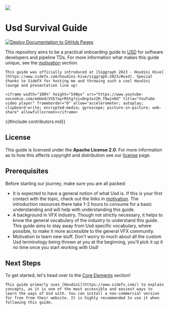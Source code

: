 ![](../UsdSurvivalGuide.png#center)

# Usd Survival Guide
[![Deploy Documentation to GitHub Pages](https://github.com/LucaScheller/VFX-UsdAssetResolver/actions/workflows/mdbook.yml/badge.svg)](https://github.com/LucaScheller/VFX-UsdSurvivalGuide/actions/workflows/mdbook.yml)

This repository aims to be a practical onboarding guide to [USD](https://openusd.org/release/index.html) for software developers and pipeline TDs.
For more information what makes this guide unique, see the [motivation](../introduction/motivation.md) section.

```admonish success title="Siggraph Presentation"
This guide was officially introduced at [Siggraph 2023 - Houdini Hive](https://www.sidefx.com/houdini-hive/siggraph-2023/#usd). Special thanks to SideFX for hosting me and throwing such a cool Houdini lounge and presentation line up!

<iframe width="100%" height="540px" src="https://www.youtube-nocookie.com/embed/VSE7ayrRStg?si=Dnp1ozZH_fOwjn6O" title="YouTube video player" frameborder="0" allow="accelerometer; autoplay; clipboard-write; encrypted-media; gyroscope; picture-in-picture; web-share" allowfullscreen></iframe>
```

{{#include contributors.md}}

## License 
This guide is licensed under the **Apache License 2.0**. For more information as to how this affects copyright and distribution see our [license](https://github.com/LucaScheller/VFX-UsdSurvivalGuide/blob/main/LICENSE) page.

## Prerequisites
Before starting our journey, make sure you are all packed:
- It is expected to have a general notion of what Usd is. If this is your first contact with the topic, check out the links in [motivation](../introduction/motivation.md). The introduction resources there take 1-2 hours to consume for a basic understanding and will help with understanding this guide.
- A background in VFX industry. Though not strictly necessary, it helps to know the general vocabulary of the industry to understand this guide. This guide aims to stay away from Usd specific vocabulary, where possible, to make it more accessible to the general VFX community.
- Motivation to learn new stuff. Don't worry to much about all the custom Usd terminology being thrown at you at the beginning, you'll pick it up it no time once you start working with Usd!

## Next Steps
To get started, let's head over to the [Core Elements](../core/overview.md) section!

```admonish tip
This guide primarly uses [Houdini](https://www.sidefx.com/) to explain concepts, as it is one of the most accessible and easiest ways to learn the ways of Usd with. You can install a non-commercial version for free from their website. It is highly recommended to use it when following this guide.
```